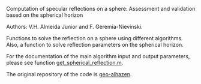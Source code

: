 Computation of specular reflections on a sphere: 
Assessment and validation based on the spherical horizon

Authors: V.H. Almeida Junior and F. Geremia-Nievinski.

Functions to solve the reflection on a sphere using different algorithms.
Also, a function to solve reflection parameters on the spherical horizon. 

For the documentation of the main algorithm input and output parameters, 
please see function [get_spherical_reflection.m](get_spherical_reflection.m).

The original repository of the code is [geo-alhazen](https://github.com/vitorhjr/geo-alhazen).
